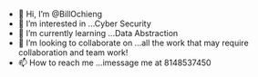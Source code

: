 - 👋 Hi, I’m @BillOchieng
- 👀 I’m interested in ...Cyber Security
- 🌱 I’m currently learning ...Data Abstraction
- 💞️ I’m looking to collaborate on ...all the work that may require collaboration and team work!
- 📫 How to reach me ...imessage me at 8148537450

<!---
BillOchieng/BillOchieng is a ✨ special ✨ repository because its `README.md` (this file) appears on your GitHub profile.
You can click the Preview link to take a look at your changes.
--->
